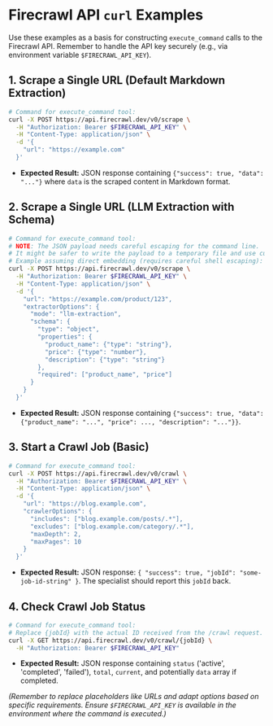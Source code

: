 # Firecrawl API `curl` Examples

Use these examples as a basis for constructing `execute_command` calls to the Firecrawl API. Remember to handle the API key securely (e.g., via environment variable `$FIRECRAWL_API_KEY`).

## 1. Scrape a Single URL (Default Markdown Extraction)

```bash
# Command for execute_command tool:
curl -X POST https://api.firecrawl.dev/v0/scrape \
  -H "Authorization: Bearer $FIRECRAWL_API_KEY" \
  -H "Content-Type: application/json" \
  -d '{
    "url": "https://example.com"
  }'
```
*   **Expected Result:** JSON response containing `{"success": true, "data": "..."}` where `data` is the scraped content in Markdown format.

## 2. Scrape a Single URL (LLM Extraction with Schema)

```bash
# Command for execute_command tool:
# NOTE: The JSON payload needs careful escaping for the command line.
# It might be safer to write the payload to a temporary file and use curl -d @payload.json
# Example assuming direct embedding (requires careful shell escaping):
curl -X POST https://api.firecrawl.dev/v0/scrape \
  -H "Authorization: Bearer $FIRECRAWL_API_KEY" \
  -H "Content-Type: application/json" \
  -d '{
    "url": "https://example.com/product/123",
    "extractorOptions": {
      "mode": "llm-extraction",
      "schema": {
        "type": "object",
        "properties": {
          "product_name": {"type": "string"},
          "price": {"type": "number"},
          "description": {"type": "string"}
        },
        "required": ["product_name", "price"]
      }
    }
  }'
```
*   **Expected Result:** JSON response containing `{"success": true, "data": {"product_name": "...", "price": ..., "description": "..."}}`.

## 3. Start a Crawl Job (Basic)

```bash
# Command for execute_command tool:
curl -X POST https://api.firecrawl.dev/v0/crawl \
  -H "Authorization: Bearer $FIRECRAWL_API_KEY" \
  -H "Content-Type: application/json" \
  -d '{
    "url": "https://blog.example.com",
    "crawlerOptions": {
      "includes": ["blog.example.com/posts/.*"],
      "excludes": ["blog.example.com/category/.*"],
      "maxDepth": 2,
      "maxPages": 10
    }
  }'
```
*   **Expected Result:** JSON response: `{ "success": true, "jobId": "some-job-id-string" }`. The specialist should report this `jobId` back.

## 4. Check Crawl Job Status

```bash
# Command for execute_command tool:
# Replace {jobId} with the actual ID received from the /crawl request.
curl -X GET https://api.firecrawl.dev/v0/crawl/{jobId} \
  -H "Authorization: Bearer $FIRECRAWL_API_KEY"
```
*   **Expected Result:** JSON response containing `status` ('active', 'completed', 'failed'), `total`, `current`, and potentially `data` array if completed.

*(Remember to replace placeholders like URLs and adapt options based on specific requirements. Ensure `$FIRECRAWL_API_KEY` is available in the environment where the command is executed.)*